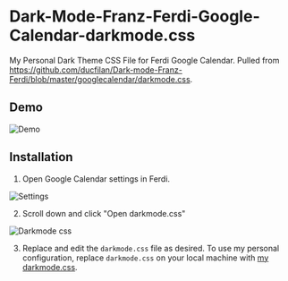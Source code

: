 # Dark-Mode-Franz-Ferdi-Google-Calendar-darkmode.css
 My Personal Dark Theme CSS File for Ferdi Google Calendar. Pulled from https://github.com/ducfilan/Dark-mode-Franz-Ferdi/blob/master/googlecalendar/darkmode.css.

## Demo

![Demo](https://user-images.githubusercontent.com/13159333/172981533-4235806c-af16-4cc2-80e7-b0bd83a6d97c.png)

## Installation

1. Open Google Calendar settings in Ferdi.

![Settings](https://user-images.githubusercontent.com/13159333/172981539-989eba15-29f2-411b-9938-058ce1b42425.png)

2. Scroll down and click "Open darkmode.css"

![Darkmode css](https://user-images.githubusercontent.com/13159333/172981552-79385a05-bdbf-47c8-9a87-f7bf88bff1b3.png)

3. Replace and edit the `darkmode.css` file as desired. To use my personal configuration, replace `darkmode.css` on your local machine with [my darkmode.css](https://github.com/braden-w/Dark-Mode-Franz-Ferdi-Google-Calendar-darkmode.css/blob/fa75e8aa814d1b4205b82d05c9c57123f4caf23f/darkmode.css).
